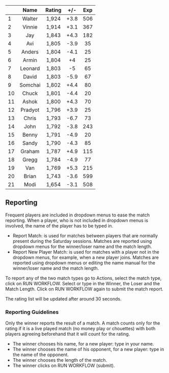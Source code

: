 | |Name|Rating|+/-|Exp|
|-|:--:|:----:|:-:|:-:|
|1|Walter|1,924|+3.8|506|
|2|Vinnie|1,914|+3.1|367|
|3|Jay|1,843|+4.3|182|
|4|Avi|1,805|-3.9|35|
|5|Anders|1,804|-4.1|25|
|6|Armin|1,804|+4|25|
|7|Leonard|1,803|-5|65|
|8|David|1,803|-5.9|67|
|9|Somchai|1,802|+4.4|80|
|10|Chuck|1,801|-4.4|20|
|11|Ashok|1,800|+4.3|70|
|12|Pradyot|1,796|+3.9|25|
|13|Chris|1,793|-6.7|73|
|14|John|1,792|-3.8|243|
|15|Benny|1,791|-4.9|20|
|16|Sandy|1,790|-4.3|85|
|17|Graham|1,787|+4.9|115|
|18|Gregg|1,784|-4.9|77|
|19|Van|1,769|+5.3|215|
|20|Brian|1,743|-3.6|599|
|21|Modi|1,654|-3.1|508|

 

## Reporting

Frequent players are included in dropdown menus to ease the match reporting.
When a player, who is not included in dropdown menus is involved, the name of the player has to be typed in.

- Report Match:  is used for matches between players that are normally present during the Saturday sessions.
Matches are reported using dropdown menus for the winner/loser name and the match length.
- Report New Player Match:  is used for matches with a player not in the dropdown menus, for example, when a new player joins.
Matches are reported using dropdown menus or editing the name manual for the winner/loser name and the match length.

To report any of the two match types go to Actions, select the match type, click on RUN WORKFLOW.
Select or type in the Winner, the Loser and the Match Length.
Click on RUN WORKFLOW again to submit the match report.

The rating list will be updated after around 30 seconds.

### Reporting Guidelines

Only the winner reports the result of a match.
A match counts only for the rating if it is a live played match (no money play or chouettes)
with both players agreeing beforehand that it will count for the rating.

- The winner chooses his name, for a new player: type in your name.
- The winner chooses the name of his opponent, for a new player: type in the name of the opponent.
- The winner chooses the length of the match.
- The winner clicks on RUN WORKFLOW (submit).
